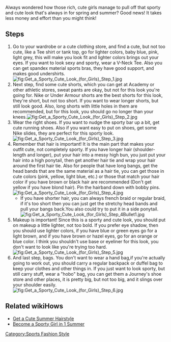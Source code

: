 Always wondered how those rich, cute girls manage to pull off that
sporty and cute look that's always in for spring and summer? Good news!
It takes less money and effort than you might think!

## Steps

1.  Go to your wardrobe or a cute clothing store, and find a cute, but
    not too cute, like a Tee shirt or tank top, go for lighter colors,
    baby blue, pink, light grey, this will make you look fit and lighter
    colors brings out your eyes. If you want to look sexy and sporty,
    wear a V-Neck Tee. Also you can get spandex material sports bras,
    they have good support, and makes good
    undershirts.![](Get_a_Sporty_Cute_Look_(for_Girls)_Step_1.jpg "fig:Get_a_Sporty_Cute_Look_(for_Girls)_Step_1.jpg")
2.  Next step, find some cute shorts, which you can get at Academy or
    other athletic stores, sweat pants are okay, but not for this look
    you're going for. Nike or Under Armour shorts are the best shorts
    for this look, they're short, but not too short. If you want to wear
    longer shorts, but still look good. Also, long shorts with little
    holes in them are recommended, but for this look, you should go no
    longer than your
    knees.![](Get_a_Sporty_Cute_Look_(for_Girls)_Step_2.jpg "fig:Get_a_Sporty_Cute_Look_(for_Girls)_Step_2.jpg")
3.  Wear the right shoes. If you want to nudge the sporty bar up a bit,
    get cute running shoes. Also if you want easy to put on shoes, get
    some Nike slides, they are perfect for this sporty
    look.![](Get_a_Sporty_Cute_Look_(for_Girls)_Step_3.jpg "fig:Get_a_Sporty_Cute_Look_(for_Girls)_Step_3.jpg")
4.  Remember that hair is important! It is the main part that makes your
    outfit cute, not completely sporty. If you have longer hair
    (shoulder-length and longer), put your hair into a messy high bun,
    you just put your hair into a high ponytail, then get another hair
    tie and wrap your hair around the first hair tie. Also for people
    that have long bangs, get the head bands that are the same material
    as a hair tie, you can get those in cute colors (pink, yellow, light
    blue, etc.) or those that match your hair color if you have brown or
    black hair are recommended (Don't get yellow if you have blond
    hair). Pin the hairband down with bobby
    pins.![](Get_a_Sporty_Cute_Look_(for_Girls)_Step_4.jpg "fig:Get_a_Sporty_Cute_Look_(for_Girls)_Step_4.jpg")
    -   If you have shorter hair, you can always french braid or regular
        braid, if it's too short then you can just get the stretchy head
        bands and pull your bangs back.You also could try to put it in a
        side
        ponytail.![](Get_a_Sporty_Cute_Look_(for_Girls)_Step_4Bullet1.jpg "fig:Get_a_Sporty_Cute_Look_(for_Girls)_Step_4Bullet1.jpg")
5.  Makeup is important! Since this is a sporty and cute look, you
    should put on makeup a little lighter, not too bold. If you prefer
    eye shadow, then you should use lighter colors, if you have blue or
    green eyes go for a light brown, and if you have brown or hazel
    eyes, go for an orange or blue color. I think you shouldn't use base
    or eyeliner for this look, you don't want to look like you're trying
    too
    hard.![](Get_a_Sporty_Cute_Look_(for_Girls)_Step_5.jpg "fig:Get_a_Sporty_Cute_Look_(for_Girls)_Step_5.jpg")
6.  And last step, bags. You don't want to wear a hand bag,if you're
    actually going to work out, you should carry a regular backpack or
    duffel bag to keep your clothes and other things in. If you just
    want to look sporty, but still carry stuff, wear a "hobo" bag, you
    can get them a Journey's shoe store and other places, it is pretty
    big, but not too big, and it slings over your shoulder
    easily.![](Get_a_Sporty_Cute_Look_(for_Girls)_Step_6.jpg "fig:Get_a_Sporty_Cute_Look_(for_Girls)_Step_6.jpg")

## Related wikiHows

-   [Get a Cute Summer
    Hairstyle](Get_a_Cute_Summer_Hairstyle "wikilink")
-   [Become a Sporty Girl in 1
    Summer](Become_a_Sporty_Girl_in_1_Summer "wikilink")

[Category:Sports Fashion
Style](Category:Sports_Fashion_Style "wikilink")